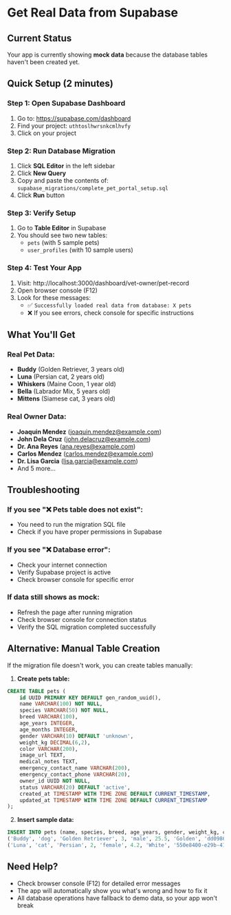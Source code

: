 # Get Real Data from Supabase

## Current Status
Your app is currently showing **mock data** because the database tables haven't been created yet.

## Quick Setup (2 minutes)

### Step 1: Open Supabase Dashboard
1. Go to: https://supabase.com/dashboard
2. Find your project: `uthtoslhwrsnkcmlhvfy`
3. Click on your project

### Step 2: Run Database Migration
1. Click **SQL Editor** in the left sidebar
2. Click **New Query**
3. Copy and paste the contents of: `supabase_migrations/complete_pet_portal_setup.sql`
4. Click **Run** button

### Step 3: Verify Setup
1. Go to **Table Editor** in Supabase
2. You should see two new tables:
   - `pets` (with 5 sample pets)
   - `user_profiles` (with 10 sample users)

### Step 4: Test Your App
1. Visit: http://localhost:3000/dashboard/vet-owner/pet-record
2. Open browser console (F12)
3. Look for these messages:
   - ✅ `Successfully loaded real data from database: X pets`
   - ❌ If you see errors, check console for specific instructions

## What You'll Get

### Real Pet Data:
- **Buddy** (Golden Retriever, 3 years old)
- **Luna** (Persian cat, 2 years old)
- **Whiskers** (Maine Coon, 1 year old)
- **Bella** (Labrador Mix, 5 years old)
- **Mittens** (Siamese cat, 3 years old)

### Real Owner Data:
- **Joaquin Mendez** (joaquin.mendez@example.com)
- **John Dela Cruz** (john.delacruz@example.com)
- **Dr. Ana Reyes** (ana.reyes@example.com)
- **Carlos Mendez** (carlos.mendez@example.com)
- **Dr. Lisa Garcia** (lisa.garcia@example.com)
- And 5 more...

## Troubleshooting

### If you see "❌ Pets table does not exist":
- You need to run the migration SQL file
- Check if you have proper permissions in Supabase

### If you see "❌ Database error":
- Check your internet connection
- Verify Supabase project is active
- Check browser console for specific error

### If data still shows as mock:
- Refresh the page after running migration
- Check browser console for connection status
- Verify the SQL migration completed successfully

## Alternative: Manual Table Creation

If the migration file doesn't work, you can create tables manually:

1. **Create pets table:**
```sql
CREATE TABLE pets (
    id UUID PRIMARY KEY DEFAULT gen_random_uuid(),
    name VARCHAR(100) NOT NULL,
    species VARCHAR(50) NOT NULL,
    breed VARCHAR(100),
    age_years INTEGER,
    age_months INTEGER,
    gender VARCHAR(10) DEFAULT 'unknown',
    weight_kg DECIMAL(6,2),
    color VARCHAR(200),
    image_url TEXT,
    medical_notes TEXT,
    emergency_contact_name VARCHAR(200),
    emergency_contact_phone VARCHAR(20),
    owner_id UUID NOT NULL,
    status VARCHAR(20) DEFAULT 'active',
    created_at TIMESTAMP WITH TIME ZONE DEFAULT CURRENT_TIMESTAMP,
    updated_at TIMESTAMP WITH TIME ZONE DEFAULT CURRENT_TIMESTAMP
);
```

2. **Insert sample data:**
```sql
INSERT INTO pets (name, species, breed, age_years, gender, weight_kg, color, owner_id) VALUES
('Buddy', 'dog', 'Golden Retriever', 3, 'male', 25.5, 'Golden', 'dd0986eb-40a1-429c-86c2-74c814887781'),
('Luna', 'cat', 'Persian', 2, 'female', 4.2, 'White', '550e8400-e29b-41d4-a716-446655440004');
```

## Need Help?
- Check browser console (F12) for detailed error messages
- The app will automatically show you what's wrong and how to fix it
- All database operations have fallback to demo data, so your app won't break